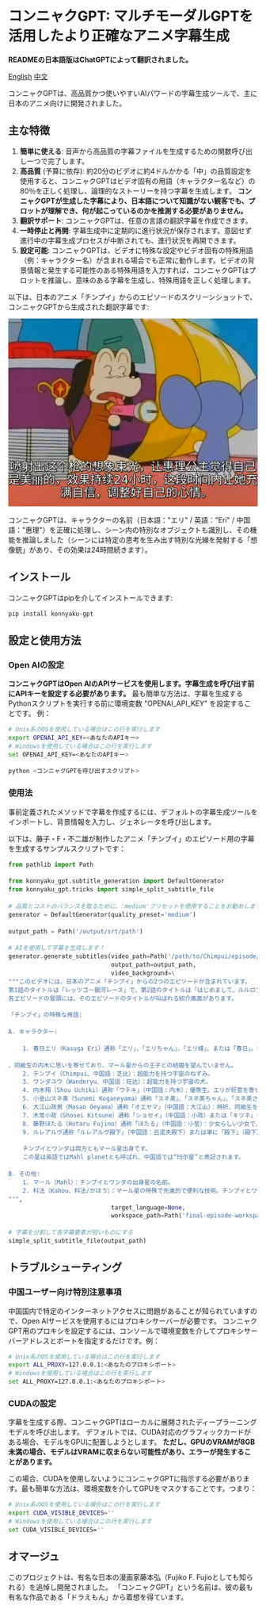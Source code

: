 # コンニャクGPT: マルチモーダルGPTを活用したより正確なアニメ字幕生成

**READMEの日本語版はChatGPTによって翻訳されました。**

[English](../README.md) [中文](./zh.md)

コンニャクGPTは、高品質かつ使いやすいAIパワードの字幕生成ツールで、主に日本のアニメ向けに開発されました。

## 主な特徴

1. **簡単に使える**: 音声から高品質の字幕ファイルを生成するための関数呼び出し一つで完了します。
2. **高品質** (予算に依存): 約20分のビデオに約4ドルかかる「中」の品質設定を使用すると、コンニャクGPTはビデオ固有の用語（キャラクター名など）の80％を正しく処理し、論理的なストーリーを持つ字幕を生成します。
   **コンニャクGPTが生成した字幕により、日本語について知識がない観客でも、プロットが理解でき、何が起こっているのかを推測する必要がありません。**
3. **翻訳サポート**: コンニャクGPTは、任意の言語の翻訳字幕を作成できます。
4. **一時停止と再開**: 字幕生成中に定期的に進行状況が保存されます。意図せず進行中の字幕生成プロセスが中断されても、進行状況を再開できます。
5. **設定可能**: コンニャクGPTは、ビデオに特殊な設定やビデオ固有の特殊用語（例：キャラクター名）が含まれる場合でも正常に動作します。ビデオの背景情報と発生する可能性のある特殊用語を入力すれば、コンニャクGPTはプロットを推論し、意味のある字幕を生成し、特殊用語を正しく処理します。

以下は、日本のアニメ「チンプイ」からのエピソードのスクリーンショットで、コンニャクGPTから生成された翻訳字幕です:

![example](../res/example.png)

コンニャクGPTは、キャラクターの名前（日本語："エリ" / 英語："Eri" / 中国語："惠理"）を正確に処理し、シーン内の特別なオブジェクトも識別し、その機能を推論しました（シーンには特定の思考を生み出す特別な光線を発射する「想像銃」があり、その効果は24時間続きます）。

## インストール

コンニャクGPTはpipを介してインストールできます:

```bash
pip install konnyaku-gpt
```

## 設定と使用方法

### Open AIの設定

**コンニャクGPTはOpen AIのAPIサービスを使用します。字幕生成を呼び出す前にAPIキーを設定する必要があります。**
最も簡単な方法は、字幕を生成するPythonスクリプトを実行する前に環境変数 "OPENAI_API_KEY" を設定することです。
例：

```bash
# Unix系のOSを使用している場合はこの行を実行します
export OPENAI_API_KEY=<あなたのAPIキー>
# Windowsを使用している場合はこの行を実行します
set OPENAI_API_KEY=<あなたのAPIキー>

python <コンニャクGPTを呼び出すスクリプト>
```

### 使用法

事前定義されたメソッドで字幕を作成するには、デフォルトの字幕生成ツールをインポートし、背景情報を入力し、ジェネレータを呼び出します。

以下は、藤子・F・不二雄が制作したアニメ「チンプイ」のエピソード用の字幕を生成するサンプルスクリプトです：

```Python
from pathlib import Path

from konnyaku_gpt.subtitle_generation import DefaultGenerator
from konnyaku_gpt.tricks import simple_split_subtitle_file

# 品質とコストのバランスを取るために、'medium'プリセットを使用することをお勧めします
generator = DefaultGenerator(quality_preset='medium')

output_path = Path('/output/srt/path')

# AIを使用して字幕を生成します！
generator.generate_subtitles(video_path=Path('/path/to/Chimpui/episode/mp4'),
                             output_path=output_path,
                             video_background=\
"""このビデオには、日本のアニメ「チンプイ」からの2つのエピソードが含まれています。
第1話のタイトルは「レッツゴー銀河レース」で、第2話のタイトルは「はじめまして、ルルロフです」です。
各エピソードの冒頭には、そのエピソードのタイトルが叫ばれる紹介画面があります。

「チンプイ」の特殊な用語:

A. キャラクター:

    1. 春日エリ（Kasuga Eri）通称「エリ」、「エリちゃん」、「エリ様」、または「春日」。彼女は少年っぽい少女で

、同級生の内木に思いを寄せており、マール星からの王子との結婚を望んでいません。
    2. チンプイ（Chimpui、中国語：芝比）：超能力を持つ宇宙のねずみ。
    3. ワンダユウ（Wanderyu、中国語：旺达）：超能力を持つ宇宙の犬。
    4. 内木翔（Shou Uchiki）通称「ウチキ」（中国語：内木）：優等生。エリが好意を寄せています。
    5. 小金山スネ美（Sunemi Koganeyama）通称「スネ美」、「スネ美ちゃん」、「スネ美さん」（中国語：诗奈美）：豪華なものや家族の富について自慢する裕福な少女。
    6. 大江山政男（Masao Oeyama）通称「オエヤマ」（中国語：大江山）：時折、同級生をいじめる強い6年生で、特にウチキをいじめます。
    7. 木常小政（Shosei Kitsune）通称「ショセイ」（中国語：小政）または「キツネ」（中国語：木常）：オエヤマの子分。
    8. 藤野ほたる（Hotaru Fujino）通称「ほたる」（中国語：小莹）：少女らしい少女で、ハンサムな王子が自分を嫁に迎えに来るなど、非現実的なことを夢見ることがよくあります。
    9. ルレアルヴ通称「ルレアルヴ殿下」（中国語：吕诺夫殿下）または単に「殿下」（殿下）：エリと結婚したいマール星の王子。しかし、エリは彼と結婚したくありません。

    チンプイとワンダは両方ともマール星出身です。
    この星は英語ではMahl planetとも呼ばれ、中国語では“玛尔星”と表記されます。

B. その他:
    1. マール（Mahl）：チンプイとワンダの出身星の名前。
    2. 科法（Kahou、科法/かほう）：マール星の特殊で先進的で便利な技術。チンプイとワンダの両方が使用します。
""",
                             target_language=None,
                             workspace_path=Path('final-episode-workspace'))

# 字幕を分割して各字幕要素が短いものにする
simple_split_subtitle_file(output_path)

```

## トラブルシューティング

### 中国ユーザー向け特別注意事項

中国国内で特定のインターネットアクセスに問題があることが知られていますので、Open AIサービスを使用するにはプロキシサーバーが必要です。
コンニャクGPT用のプロキシを設定するには、コンソールで環境変数を介してプロキシサーバーアドレスとポートを指定するだけです。例：

```bash
# Unix系のOSを使用している場合はこの行を実行します
export ALL_PROXY=127.0.0.1:<あなたのプロキシポート>
# Windowsを使用している場合はこの行を実行します
set ALL_PROXY=127.0.0.1:<あなたのプロキシポート>
```

### CUDAの設定

字幕を生成する際、コンニャクGPTはローカルに展開されたディープラーニングモデルを呼び出します。
デフォルトでは、CUDA対応のグラフィックカードがある場合、モデルをGPUに配置しようとします。
**ただし、GPUのVRAMが8GB未満の場合、モデルはVRAMに収まらない可能性があり、エラーが発生することがあります。**

この場合、CUDAを使用しないようにコンニャクGPTに指示する必要があります。最も簡単な方法は、環境変数を介してGPUをマスクすることです。つまり：

```bash
# Unix系のOSを使用している場合はこの行を実行します
export CUDA_VISIBLE_DEVICES=''
# Windowsを使用している場合はこの行を実行します
set CUDA_VISIBLE_DEVICES=''
```

## オマージュ

このプロジェクトは、有名な日本の漫画家藤本弘（Fujiko F. Fujioとしても知られる）を追悼し開発されました。
「コンニャクGPT」という名前は、彼の最も有名な作品である「ドラえもん」から着想を得ています。
